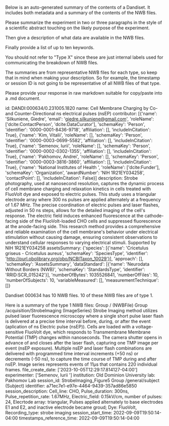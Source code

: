 
Below is an auto-generated summary of the contents of a Dandiset. It includes both metadata and a summary of the contents of the NWB files.

Please summarize the experiment in two or three paragraphs in the style of a scientific abstract touching on the likely purpose of the experiment.

Then give a description of what data are available in the NWB files.

Finally provide a list of up to ten keywords.

You should not refer to "Type X" since these are just internal labels used for communicating the breakdown of NWB files.

The summaries are from representative NWB files for each type, so keep that in mind when making your description. So for example, the timestamp or session ID is not going to be representative of all NWB files of that type.

Please provide your response in raw markdown suitable for copy/paste into a .md document.


id: DANDI:000634/0.231005.1820
name: Cell Membrane Charging by Co- and Counter-Directional ns electrical pulses (nsEP)
contributor: [{'name': 'Silkuniene, Giedre', 'email': 'giedre.silkuniene@gmail.com', 'roleName': ['dcite:ContactPerson', 'dcite:DataCurator'], 'schemaKey': 'Person', 'identifier': '0000-0001-8436-9718', 'affiliation': [], 'includeInCitation': True}, {'name': 'Kim, Vitalii', 'roleName': [], 'schemaKey': 'Person', 'identifier': '0000-0003-0699-5582', 'affiliation': [], 'includeInCitation': True}, {'name': 'Semenov, Iurii', 'roleName': [], 'schemaKey': 'Person', 'identifier': '0000-0002-0302-1355', 'affiliation': [], 'includeInCitation': True}, {'name': 'Pakhomov, Andrei', 'roleName': [], 'schemaKey': 'Person', 'identifier': '0000-0003-3816-3860', 'affiliation': [], 'includeInCitation': True}, {'name': 'National Institutes of Health ', 'roleName': ['dcite:Funder'], 'schemaKey': 'Organization', 'awardNumber': 'NIH 1R21EY034258', 'contactPoint': [], 'includeInCitation': False}]
description: Strobe photography, used at nanosecond resolution, captures the dynamic process of cell membrane charging and relaxation kinetics in cells treated with FluoVolt dye and exposed to electric pulses. This study uses a triangular electrode array where 300 ns pulses are applied alternately at a frequency of 1.67 MHz. The precise coordination of electric pulses and laser flashes, adjusted in 50 ns steps, allows for the detailed imaging of the cell's response. The electric field induces enhanced fluorescence at the cathode-facing side of the FluoVolt-loaded CHO cells and suppressed fluorescence at the anode-facing side. This research method provides a comprehensive and reliable examination of the cell membrane's behavior under electrical stimulation without causing damage, ensuring consistent observations to understand cellular responses to varying electrical stimuli. Supported by NIH 1R21EY034258
assetsSummary: {'species': [{'name': 'Cricetulus griseus - Cricetulus aureus', 'schemaKey': 'SpeciesType', 'identifier': 'http://purl.obolibrary.org/obo/NCBITaxon_10029'}], 'approach': [], 'schemaKey': 'AssetsSummary', 'dataStandard': [{'name': 'Neurodata Without Borders (NWB)', 'schemaKey': 'StandardsType', 'identifier': 'RRID:SCR_015242'}], 'numberOfBytes': 1035526841, 'numberOfFiles': 10, 'numberOfSubjects': 10, 'variableMeasured': [], 'measurementTechnique': []}

Dandiset 000634 has 10 NWB files.
10 of these NWB files are of type 1.


Here is a summary of the type 1 NWB files:
  Group / (NWBFile) 
  Group /acquisition/StrobeImaging (ImageSeries) Strobe Imaging method utilizes pulsed laser fluorescence microscopy where a single short pulse laser flash is delivered at a precise time interval before, during, or after the event (aplication of ns Electric pulse (nsEP)). Cells are loaded with a voltage-sensitive FluoVolt dye, which responds to Transmembrane Membrane Potential (TMP) changes within nanoseconds. The camera shutter opens in advance of and closes after the laser flash, capturing one TMP image per event (nsEP exposure). Multiple nsEP and laser flash combinations are delivered with programmed time interval increments (+50 ns) or decrements (-50 ns), to capture the time course of TMP during and after nsEP. Image series represents events of 11µs that contains 220 individual frames. 
  file_create_date: ['2023-10-05T12:29:17.814127-04:00']
  experimenter: ['Semenov, Iurii ']
  institution: Old Dominion University
  lab: Pakhomov Lab
  session_id: StrobeImaging_Figure5
  Group /general/subject (Subject) 
  identifier: a71ec7e1-e97e-4464-9439-357ad86e5850
  session_description: Cell_line: CHO, Pulse_duration: 300ns, Pulse_repetition_rate: 1.67MHz, Electric_field: 0.15kV/cm, number of pulses: 24, Elecrtode array: triangular, Pulses applied alternately to base electrodes E1 and E2, and inactive electrode became groud; Dye: FluoVolt, Recording_type: strobe imaging
  session_start_time: 2022-09-09T19:50:14-04:00
  timestamps_reference_time: 2022-09-09T19:50:14-04:00
